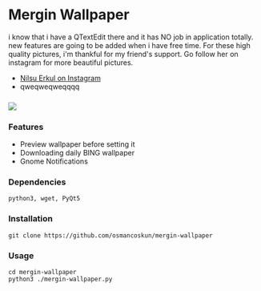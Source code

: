 # Mergin Wallpaper
i know that i have a QTextEdit there and it has NO job in application totally.
new features are going to be added when i have free time.
For these high quality pictures, i'm thankful for my friend's support. 
Go follow her on instagram for more beautiful pictures.
- [Nilsu Erkul on Instagram](https://www.instagram.com/nilsuerkull/)
- qweqweqweqqqq

###
![](https://media.giphy.com/media/fucRwmd8MY2oNPQ5ik/giphy.gif)
### Features
- Preview wallpaper before setting it
- Downloading daily BING wallpaper
- Gnome Notifications
### Dependencies
```
python3, wget, PyQt5
```
### Installation
```
git clone https://github.com/osmancoskun/mergin-wallpaper
```
### Usage
```
cd mergin-wallpaper
python3 ./mergin-wallpaper.py
```
